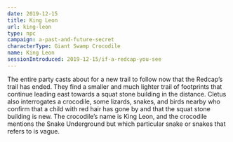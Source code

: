 ```yaml
---
date: 2019-12-15
title: King Leon
url: king-leon
type: npc
campaign: a-past-and-future-secret
characterType: Giant Swamp Crocodile
name: King Leon
sessionIntroduced: 2019-12-15/if-a-redcap-you-see
---
```


The entire party casts about for a new trail to follow now that the Redcap’s trail has ended. They find a smaller and much lighter trail of footprints that continue leading east towards a squat stone building in the distance. Cletus also interrogates a crocodile, some lizards, snakes, and birds nearby who confirm that a child with red hair has gone by and that the squat stone building is new. The crocodile’s name is King Leon, and the crocodile mentions the Snake Underground but which particular snake or snakes that refers to is vague.
